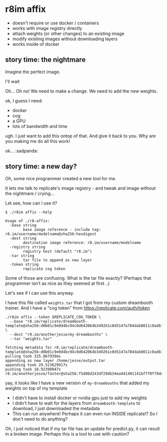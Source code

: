 # r8im affix

- doesn't require or use docker / containers
- works with image registry directly
- attach weights (or other changes) to an existing image
- modify existing images without downloading layers
- works inside of docker

## story time: the nightmare

Imagine the perfect image. 

I'll wait

Oh... Oh no!  We need to make a change.  We need to add the new weights.

ok, I guess I need: 

- docker
- cog
- a GPU
- lots of bandwidth and time

ugh.  I just want to add this ontop of that.  And give it back to you.  Why are you making me do all this work!

ok...  :sadpanda:

## story time: a new day?

Oh, some nice programmer created a new tool for me.

It lets me talk to replicate's image registry - and tweak and image without the nightmare / crying...

Let see, how can I use it?

    $ ./r8im affix --help
    
    Usage of ./r8-affix:
      -base string
            base image reference - include tag: r8.im/username/modelname@sha256:hexdigest
      -dest string
            destination image reference: r8.im/username/modelname
      -registry string
            registry host (default "r8.im")
      -tar string
            tar file to append as new layer
      -token string
            replicate cog token

Some of those are confusing.  What is the tar file exactly?  (Perhaps that programmer isn't as nice as they seemed at first ..)

Let's see if I can use this anyway.

I have this file called `weights.tar` that I got from my custom dreambooth trainer.  And I have a "cog token" from https://replicate.com/auth/token


    ./r8im affix --token $REPLICATE_COG_TOKEN \
      --base "r8.im/replicate/dreambooth-template@sha256:d0b01c9e0d4bc94c8d642064b349261c0d5147a784dab8011c0adb77fe0b27d3 \
      --dest "r8.im/anotherjesse/my-dreambooths" \
      --tar "weights.tar"
      
    fetching metadata for r8.im/replicate/dreambooth-template@sha256:d0b01c9e0d4bc94c8d642064b349261c0d5147a784dab8011c0adb77fe0b27d3
    pulling took 325.867939ms
    appending as new layer /home/jesse/output.tar
    appending took 29.523629917s
    pushing took 18.92398947s
    r8.im/anotherjesse/faster@sha256:f5406d243df29db34ea441401141bf7f0f79da679651f110871a78d37c897c73


yay, it looks like I have a new version of `my-dreambooths` that added my weights on top of my template

- I didn't have to install docker or nvidia gpu just to add my weights
- I didn't have to wait for the layers from `dreambooth-template` to download, I just downloaded the metadata
- This can run anywhere! Perhaps it can even run INSIDE replicate!?  So I don't need to do anything?

Oh, I just noticed that if my tar file has an update for predict.py, it can result in a broken image.  Perhaps this is a tool to use with caution?